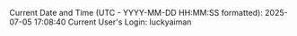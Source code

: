 Current Date and Time (UTC - YYYY-MM-DD HH:MM:SS formatted): 2025-07-05 17:08:40
Current User's Login: luckyaiman

